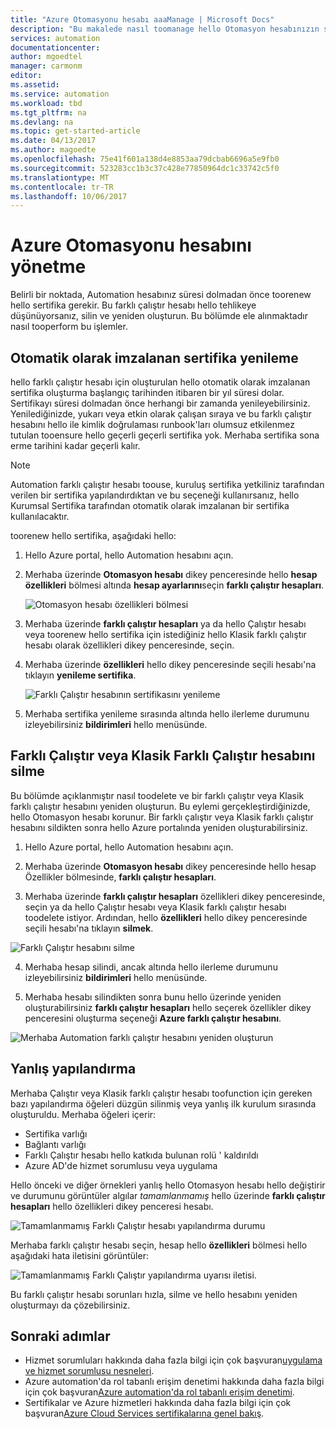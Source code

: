 ```yaml
---
title: "Azure Otomasyonu hesabı aaaManage | Microsoft Docs"
description: "Bu makalede nasıl toomanage hello Otomasyon hesabınızın sertifika yenileme, silme ve yanlış yapılandırılması gibi yapılandırma açıklanmaktadır."
services: automation
documentationcenter: 
author: mgoedtel
manager: carmonm
editor: 
ms.assetid: 
ms.service: automation
ms.workload: tbd
ms.tgt_pltfrm: na
ms.devlang: na
ms.topic: get-started-article
ms.date: 04/13/2017
ms.author: magoedte
ms.openlocfilehash: 75e41f601a138d4e8853aa79dcbab6696a5e9fb0
ms.sourcegitcommit: 523283cc1b3c37c428e77850964dc1c33742c5f0
ms.translationtype: MT
ms.contentlocale: tr-TR
ms.lasthandoff: 10/06/2017
---
```

# <a name="manage-azure-automation-account"></a>Azure Otomasyonu hesabını yönetme
Belirli bir noktada, Automation hesabınız süresi dolmadan önce toorenew hello sertifika gerekir. Bu farklı çalıştır hesabı hello tehlikeye düşünüyorsanız, silin ve yeniden oluşturun. Bu bölümde ele alınmaktadır nasıl tooperform bu işlemler.

## <a name="self-signed-certificate-renewal"></a>Otomatik olarak imzalanan sertifika yenileme
hello farklı çalıştır hesabı için oluşturulan hello otomatik olarak imzalanan sertifika oluşturma başlangıç tarihinden itibaren bir yıl süresi dolar. Sertifikayı süresi dolmadan önce herhangi bir zamanda yenileyebilirsiniz. Yenilediğinizde, yukarı veya etkin olarak çalışan sıraya ve bu farklı çalıştır hesabını hello ile kimlik doğrulaması runbook'ları olumsuz etkilenmez tutulan tooensure hello geçerli geçerli sertifika yok. Merhaba sertifika sona erme tarihini kadar geçerli kalır.

> [!NOTE]
> Automation farklı çalıştır hesabı toouse, kuruluş sertifika yetkiliniz tarafından verilen bir sertifika yapılandırdıktan ve bu seçeneği kullanırsanız, hello Kurumsal Sertifika tarafından otomatik olarak imzalanan bir sertifika kullanılacaktır.

toorenew hello sertifika, aşağıdaki hello:

1. Hello Azure portal, hello Automation hesabını açın.

2. Merhaba üzerinde **Otomasyon hesabı** dikey penceresinde hello **hesap özellikleri** bölmesi altında **hesap ayarlarını**seçin **farklı çalıştır hesapları**.

    ![Otomasyon hesabı özellikleri bölmesi](media/automation-manage-account/automation-account-properties-pane.png)
3. Merhaba üzerinde **farklı çalıştır hesapları** ya da hello Çalıştır hesabı veya toorenew hello sertifika için istediğiniz hello Klasik farklı çalıştır hesabı olarak özellikleri dikey penceresinde, seçin.

4. Merhaba üzerinde **özellikleri** hello dikey penceresinde seçili hesabı'na tıklayın **yenileme sertifika**.

    ![Farklı Çalıştır hesabının sertifikasını yenileme](media/automation-manage-account/automation-account-renew-runas-certificate.png)

5. Merhaba sertifika yenileme sırasında altında hello ilerleme durumunu izleyebilirsiniz **bildirimleri** hello menüsünde.

## <a name="delete-a-run-as-or-classic-run-as-account"></a>Farklı Çalıştır veya Klasik Farklı Çalıştır hesabını silme
Bu bölümde açıklanmıştır nasıl toodelete ve bir farklı çalıştır veya Klasik farklı çalıştır hesabını yeniden oluşturun. Bu eylemi gerçekleştirdiğinizde, hello Otomasyon hesabı korunur. Bir farklı çalıştır veya Klasik farklı çalıştır hesabını sildikten sonra hello Azure portalında yeniden oluşturabilirsiniz.

1. Hello Azure portal, hello Automation hesabını açın.

2. Merhaba üzerinde **Otomasyon hesabı** dikey penceresinde hello hesap Özellikler bölmesinde, **farklı çalıştır hesapları**.

3. Merhaba üzerinde **farklı çalıştır hesapları** özellikleri dikey penceresinde, seçin ya da hello Çalıştır hesabı veya Klasik farklı çalıştır hesabı toodelete istiyor. Ardından, hello **özellikleri** hello dikey penceresinde seçili hesabı'na tıklayın **silmek**.

 ![Farklı Çalıştır hesabını silme](media/automation-manage-account/automation-account-delete-runas.png)

4. Merhaba hesap silindi, ancak altında hello ilerleme durumunu izleyebilirsiniz **bildirimleri** hello menüsünde.

5. Merhaba hesabı silindikten sonra bunu hello üzerinde yeniden oluşturabilirsiniz **farklı çalıştır hesapları** hello seçerek özellikler dikey penceresini oluşturma seçeneği **Azure farklı çalıştır hesabını**.

 ![Merhaba Automation farklı çalıştır hesabını yeniden oluşturun](media/automation-manage-account/automation-account-create-runas.png)

## <a name="misconfiguration"></a>Yanlış yapılandırma
Merhaba Çalıştır veya Klasik farklı çalıştır hesabı toofunction için gereken bazı yapılandırma öğeleri düzgün silinmiş veya yanlış ilk kurulum sırasında oluşturuldu. Merhaba öğeleri içerir:

* Sertifika varlığı
* Bağlantı varlığı
* Farklı Çalıştır hesabı hello katkıda bulunan rolü ' kaldırıldı
* Azure AD'de hizmet sorumlusu veya uygulama

Hello önceki ve diğer örnekleri yanlış hello Otomasyon hesabı hello değiştirir ve durumunu görüntüler algılar *tamamlanmamış* hello üzerinde **farklı çalıştır hesapları** hello özellikleri dikey penceresi hesabı.

![Tamamlanmamış Farklı Çalıştır hesabı yapılandırma durumu](media/automation-manage-account/automation-account-runas-incomplete-config.png)

Merhaba farklı çalıştır hesabı seçin, hesap hello **özellikleri** bölmesi hello aşağıdaki hata iletisini görüntüler:

![Tamamlanmamış Farklı Çalıştır yapılandırma uyarısı iletisi](media/automation-manage-account/automation-account-runas-incomplete-config-msg.png).

Bu farklı çalıştır hesabı sorunları hızla, silme ve hello hesabını yeniden oluşturmayı da çözebilirsiniz.

## <a name="next-steps"></a>Sonraki adımlar
* Hizmet sorumluları hakkında daha fazla bilgi için çok başvuran[uygulama ve hizmet sorumlusu nesneleri](../active-directory/active-directory-application-objects.md).
* Azure automation'da rol tabanlı erişim denetimi hakkında daha fazla bilgi için çok başvuran[Azure automation'da rol tabanlı erişim denetimi](automation-role-based-access-control.md).
* Sertifikalar ve Azure hizmetleri hakkında daha fazla bilgi için çok başvuran[Azure Cloud Services sertifikalarına genel bakış](../cloud-services/cloud-services-certs-create.md).
